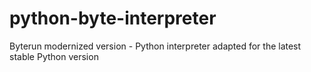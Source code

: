 # python-byte-interpreter
Byterun modernized version - Python interpreter adapted for the latest stable Python version
